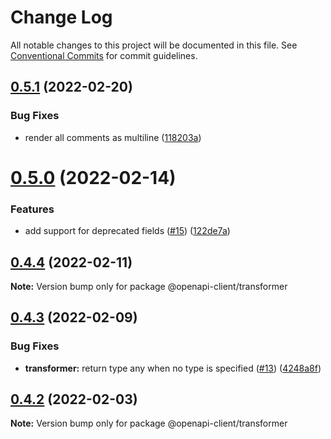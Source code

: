 # Change Log

All notable changes to this project will be documented in this file.
See [Conventional Commits](https://conventionalcommits.org) for commit guidelines.

## [0.5.1](https://github.com/smartsupp/openapi-client/compare/@openapi-client/transformer@0.5.0...@openapi-client/transformer@0.5.1) (2022-02-20)


### Bug Fixes

* render all comments as multiline ([118203a](https://github.com/smartsupp/openapi-client/commit/118203ade1d76ffbc140eca70b6be35257aa72e6))





# [0.5.0](https://github.com/smartsupp/openapi-client/compare/@openapi-client/transformer@0.4.4...@openapi-client/transformer@0.5.0) (2022-02-14)


### Features

* add support for deprecated fields ([#15](https://github.com/smartsupp/openapi-client/issues/15)) ([122de7a](https://github.com/smartsupp/openapi-client/commit/122de7aeba7f7497e2715a7f34af91e09fa203de))





## [0.4.4](https://github.com/smartsupp/openapi-client/compare/@openapi-client/transformer@0.4.3...@openapi-client/transformer@0.4.4) (2022-02-11)

**Note:** Version bump only for package @openapi-client/transformer





## [0.4.3](https://github.com/smartsupp/openapi-client/compare/@openapi-client/transformer@0.4.2...@openapi-client/transformer@0.4.3) (2022-02-09)


### Bug Fixes

* **transformer:** return type any when no type is specified ([#13](https://github.com/smartsupp/openapi-client/issues/13)) ([4248a8f](https://github.com/smartsupp/openapi-client/commit/4248a8f301e94745cc81dab70171e29e71254d78))





## [0.4.2](https://github.com/smartsupp/openapi-client/compare/@openapi-client/transformer@0.4.1...@openapi-client/transformer@0.4.2) (2022-02-03)

**Note:** Version bump only for package @openapi-client/transformer
